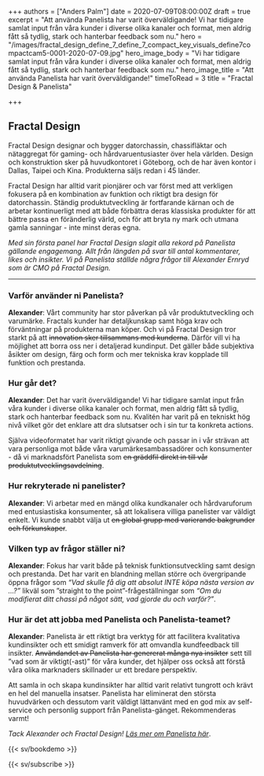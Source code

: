 +++
authors = ["Anders Palm"]
date = 2020-07-09T08:00:00Z
draft = true
excerpt = "Att använda Panelista har varit överväldigande! Vi har tidigare samlat input från våra kunder i diverse olika kanaler och format, men aldrig fått så tydlig, stark och hanterbar feedback som nu."
hero = "/images/fractal_design_define_7_define_7_compact_key_visuals_define7compactcam5-0001-2020-07-09.jpg"
hero_image_body = "Vi har tidigare samlat input från våra kunder i diverse olika kanaler och format, men aldrig fått så tydlig, stark och hanterbar feedback som nu."
hero_image_title = "Att använda Panelista har varit överväldigande!"
timeToRead = 3
title = "Fractal Design & Panelista"

+++
## Fractal Design
Fractal Design designar och bygger datorchassin, chassifläktar och nätaggregat för gaming- och hårdvaruentusiaster över hela världen. Design och konstruktion sker på huvudkontoret i Göteborg, och de har även kontor i Dallas, Taipei och Kina. Produkterna säljs redan i 45 länder.

Fractal Design har alltid varit pionjärer och var först med att verkligen fokusera på en kombination av funktion och riktigt bra design för datorchassin. Ständig produktutveckling är fortfarande kärnan och de arbetar kontinuerligt med att både förbättra deras klassiska produkter för att bättre passa en föränderlig värld, och för att bryta ny mark och utmana gamla sanningar - inte minst deras egna.

_Med sin första panel har Fractal Design slagit alla rekord på Panelista gällande engagemang. Allt från längden på svar till antal kommentarer, likes och insikter. Vi på Panelista ställde några frågor till Alexander Ernryd som är CMO på Fractal Design._

***

### Varför använder ni Panelista?

**Alexander**: Vårt community har stor påverkan på vår produktutveckling och varumärke. Fractals kunder har detaljkunskap samt höga krav och förväntningar på produkterna man köper. Och vi på Fractal Design tror starkt på att ~~innovation sker tillsammans med kunderna~~. Därför vill vi ha möjlighet att borra oss ner i detaljerad kundinput. Det gäller både subjektiva åsikter om design, färg och form och mer tekniska krav kopplade till funktion och prestanda.

### Hur går det?

**Alexander**: Det har varit överväldigande! Vi har tidigare samlat input från våra kunder i diverse olika kanaler och format, men aldrig fått så tydlig, stark och hanterbar feedback som nu. Kvalitén har varit på en tekniskt hög nivå vilket gör det enklare att dra slutsatser och i sin tur ta konkreta actions.

Själva videoformatet har varit riktigt givande och passar in i vår strävan att vara personliga mot både våra varumärkesambassadörer och konsumenter - då vi marknadsfört Panelista som ~~en gräddfil direkt in till vår produktutvecklingsavdelning~~.

### Hur rekryterade ni panelister?

**Alexander**: Vi arbetar med en mängd olika kundkanaler och hårdvaruforum med entusiastiska konsumenter, så att lokalisera villiga panelister var väldigt enkelt. Vi kunde snabbt välja ut ~~en global grupp med varierande bakgrunder och förkunskaper~~.

### Vilken typ av frågor ställer ni?

**Alexander**: Fokus har varit både på teknisk funktionsutveckling samt design och prestanda. Det har varit en blandning mellan större och övergripande öppna frågor som _“Vad skulle få dig att absolut INTE köpa nästa version av ...?”_ likväl som ”straight to the point”-frågeställningar som _“Om du modifierat ditt chassi på något sätt, vad gjorde du och varför?”_.

### Hur är det att jobba med Panelista och Panelista-teamet?

**Alexander**: Panelista är ett riktigt bra verktyg för att facilitera kvalitativa kundinsikter och ett smidigt ramverk för att omvandla kundfeedback till insikter. ~~Användandet av Panelista har genererat många nya insikter~~ sett till ”vad som är viktigt(-ast)” för våra kunder, det hjälper oss också att förstå våra olika marknaders skillnader ur ett bredare perspektiv. 

Att samla in och skapa kundinsikter har alltid varit relativt tungrott och krävt en hel del manuella insatser. Panelista har eliminerat den största huvudvärken och dessutom varit väldigt lättanvänt med en god mix av self-service och personlig support från Panelista-gänget. Rekommenderas varmt!

_Tack Alexander och Fractal Design!_ [_Läs mer om Panelista här_](https://panelista.com "Panelista").

{{< sv/bookdemo >}}

{{< sv/subscribe >}}